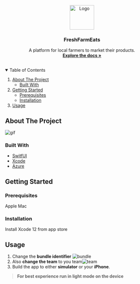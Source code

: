 <!-- PROJECT LOGO -->
<br />
<p align="center">
  <a href="https://github.com/othneildrew/Best-README-Template">
    <img src="https://user-images.githubusercontent.com/25194600/108472120-2ee2fa80-7241-11eb-9645-e6f9da8772f6.png" alt="Logo" width="80" height="80">
  </a>

  <h3 align="center">FreshFarmEats</h3>

  <p align="center">
    A platform for local farmers to market their products.
    <br />
    <a href="https://github.com/othneildrew/Best-README-Template"><strong>Explore the docs »</strong></a>
    <br />
    <br />
  </p>
</p>

<!-- TABLE OF CONTENTS -->
<details open="open">
  <summary>Table of Contents</summary>
  <ol>
    <li>
      <a href="#about-the-project">About The Project</a>
      <ul>
        <li><a href="#built-with">Built With</a></li>
      </ul>
    </li>
    <li>
      <a href="#getting-started">Getting Started</a>
      <ul>
        <li><a href="#prerequisites">Prerequisites</a></li>
        <li><a href="#installation">Installation</a></li>
      </ul>
    </li>
    <li><a href="#usage">Usage</a></li>
  </ol>
</details>




## About The Project
![gif](https://media.giphy.com/media/6j5nHROJsBhhbaXAFC/giphy.gif)

### Built With
* [SwitfUI](https://developer.apple.com/xcode/swiftui/)
* [Xcode](https://developer.apple.com/xcode/)
* [Azure](https://azure.microsoft.com/en-ca/)

## Getting Started

### Prerequisites
Apple Mac

### Installation
Install Xcode 12 from app store

## Usage
1. Change the **bundle identifier** ![bundle](https://user-images.githubusercontent.com/25194600/108473543-02c87900-7243-11eb-94ca-582cb3657ea5.png)
2. Also **change the team** to you team![team](https://user-images.githubusercontent.com/25194600/108473585-11169500-7243-11eb-85f4-118a542ab6b5.png)
3. Build the app to either **simulator** or your **iPhone**.
> **For best experience run in light mode on the device**


